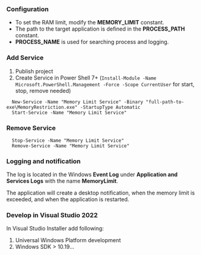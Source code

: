 ### Configuration
* To set the RAM limit, modify the **MEMORY_LIMIT** constant.
* The path to the target application is defined in the **PROCESS_PATH** constant.
* **PROCESS_NAME** is used for searching process and logging.
### Add Service
1. Publish project
2. Create Service in Power Shell 7+ (<code>Install-Module -Name Microsoft.PowerShell.Management -Force -Scope CurrentUser</code> for start, stop, remove needed)
```
  New-Service -Name "Memory Limit Service" -Binary "full-path-to-exe\MemoryRestriction.exe" -StartupType Automatic
  Start-Service -Name "Memory Limit Service"
```
### Remove Service
```
  Stop-Service -Name "Memory Limit Service"
  Remove-Service -Name "Memory Limit Service"
```
### Logging and notification
The log is located in the Windows **Event Log** under **Application and Services Logs** with the name **MemoryLimit**.

The application will create a desktop notification, when the memory limit is exceeded, and when the application is restarted.

### Develop in Visual Studio 2022
In Visual Studio Installer add following:
1. Universal Windows Platform development
2. Windows SDK > 10.19...
